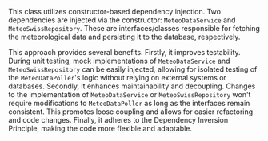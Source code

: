 This class utilizes constructor-based dependency injection.  Two dependencies are injected via the constructor: `MeteoDataService` and `MeteoSwissRepository`. These are interfaces/classes responsible for fetching the meteorological data and persisting it to the database, respectively.

This approach provides several benefits.  Firstly, it improves testability.  During unit testing, mock implementations of `MeteoDataService` and `MeteoSwissRepository` can be easily injected, allowing for isolated testing of the `MeteoDataPoller`'s logic without relying on external systems or databases. Secondly, it enhances maintainability and decoupling. Changes to the implementation of `MeteoDataService` or `MeteoSwissRepository` won't require modifications to `MeteoDataPoller` as long as the interfaces remain consistent. This promotes loose coupling and allows for easier refactoring and code changes.  Finally, it adheres to the Dependency Inversion Principle, making the code more flexible and adaptable.